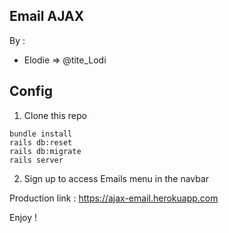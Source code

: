 ## Email AJAX

 By :
 
  - Elodie => @tite_Lodi

## Config

1. Clone this repo
```
bundle install
rails db:reset
rails db:migrate
rails server
```

2. Sign up to access Emails menu in the navbar

Production link : https://ajax-email.herokuapp.com

Enjoy !
